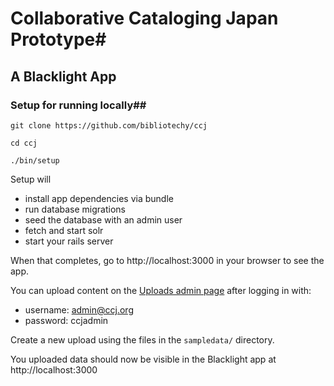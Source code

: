 # Collaborative Cataloging Japan Prototype#

## A Blacklight App ##

### Setup for running locally##


```
git clone https://github.com/bibliotechy/ccj

cd ccj

./bin/setup

```

Setup will 
* install app dependencies via bundle 
* run database migrations
* seed the database with an admin user
* fetch and start solr
* start your rails server

When that completes, go to http://localhost:3000 in your browser to see the app.

You can upload content on the [Uploads admin page](http://localhost:3000/admin/uploads) after logging in with:
* username: admin@ccj.org
* password: ccjadmin

Create a new upload using the files in the `sampledata/` directory.

You uploaded data should now be visible in the Blacklight app at http://localhost:3000

